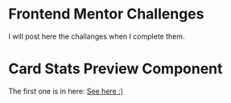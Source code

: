 # Frontend Mentor Challenges

I will post here the challanges when I complete them.

# Card Stats Preview Component

The first one is in here: <a href="https://lucasazs.github.io/frontend-mentor-challenges/stats-preview-card-component/" >See here :)</a>
